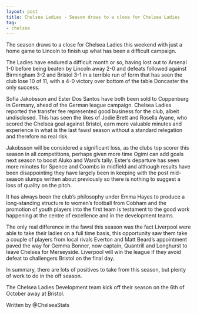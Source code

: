 ```yaml
---
layout: post
title: Chelsea Ladies - Season draws to a close for Chelsea Ladies
tag:
- chelsea
---
```


The season draws to a close for Chelsea Ladies this weekend with just a home game to Lincoln to finish up what has been a difficult campaign.

The Ladies have endured a difficult month or so, having lost out to Arsenal 1-0 before being beaten by Lincoln away 2-0 and defeats followed against Birmingham 3-2 and Bristol 3-1 in a terrible run of form that has seen the club lose 10 of 11, with a 4-0 victory over bottom of the table Doncaster the only success.

Sofia Jakobsson and Ester Dos Santos have both been sold to Coppenburg in Germany, ahead of the German league campaign. Chelsea Ladies reported the transfer fee represented good business for the club, albeit undisclosed. This has seen the likes of Jodie Brett and Rosella Ayane, who scored the Chelsea goal against Bristol, earn more valuable minutes and experience in what is the last fawsl season without a standard relegation and therefore no real risk.


Jakobsson will be considered a significant loss, as the clubs top scorer this season in all competitions, perhaps given more time Ogimi can add goals next season to boost Aluko and Ward’s tally. Ester’s departure has seen more minutes for Spence and Coombs in midfield and although results have been disappointing they have largely been in keeping with the post mid-season slumps written about previously so there is nothing to suggest a loss of quality on the pitch.

It has always been the club’s philosophy under Emma Hayes to produce a long-standing structure to women’s football from Cobham and the promotion of youth players into the first team is testament to the good work happening at the centre of excellence and in the development teams.

The only real difference in the fawsl this season was the fact Liverpool were able to take their ladies on a full time basis, this opportunity saw them take a couple of players from local rivals Everton and Matt Beard’s appointment paved the way for Gemma Bonner, now captain, Quantrill and Longhurst to leave Chelsea for Merseyside. Liverpool will win the league if they avoid defeat to challengers Bristol on the final day.

In summary, there are lots of positives to take from this season, but plenty of work to do in the off season.

The Chelsea Ladies Development team kick off their season on the 6th of October away at Bristol.

Written by @ChelseaStats

